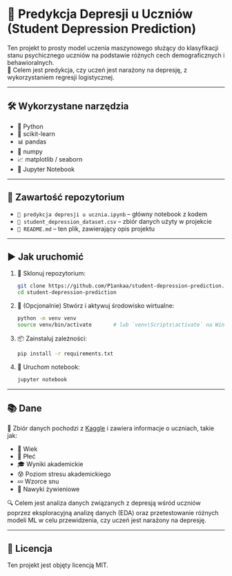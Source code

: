 # 🧠 Predykcja Depresji u Uczniów (Student Depression Prediction)

Ten projekt to prosty model uczenia maszynowego służący do klasyfikacji stanu psychicznego uczniów na podstawie różnych cech demograficznych i behawioralnych.  
🎯 Celem jest predykcja, czy uczeń jest narażony na depresję, z wykorzystaniem regresji logistycznej.

---

## 🛠️ Wykorzystane narzędzia

- 🐍 Python  
- 🤖 scikit-learn  
- 📊 pandas  
- 🔢 numpy  
- 📈 matplotlib / seaborn  
- 📓 Jupyter Notebook  

---

## 📁 Zawartość repozytorium

- `📘 predykcja depresji u ucznia.ipynb` – główny notebook z kodem  
- `📄 student_depression_dataset.csv` – zbiór danych użyty w projekcie  
- `📘 README.md` – ten plik, zawierający opis projektu  

---

## ▶️ Jak uruchomić

1. 🔽 Sklonuj repozytorium:

   ```bash
   git clone https://github.com/P1ankaa/student-depression-prediction.git
   cd student-depression-prediction
   ```

2. 🧪 (Opcjonalnie) Stwórz i aktywuj środowisko wirtualne:

   ```bash
   python -m venv venv
   source venv/bin/activate       # lub `venv\Scripts\activate` na Windows
   ```

3. 📦 Zainstaluj zależności:

   ```bash
   pip install -r requirements.txt
   ```

4. 🚀 Uruchom notebook:

   ```bash
   jupyter notebook
   ```

---

## 📚 Dane

📂 Zbiór danych pochodzi z [Kaggle](https://www.kaggle.com/datasets/hopesb/student-depression-dataset/data) i zawiera informacje o uczniach, takie jak:

- 🎂 Wiek  
- 🚻 Płeć  
- 🎓 Wyniki akademickie  
- 😰 Poziom stresu akademickiego  
- 💤 Wzorce snu  
- 🍔 Nawyki żywieniowe  

🔍 Celem jest analiza danych związanych z depresją wśród uczniów poprzez eksploracyjną analizę danych (EDA) oraz przetestowanie różnych modeli ML w celu przewidzenia, czy uczeń jest narażony na depresję.

---

## 📄 Licencja

Ten projekt jest objęty licencją MIT.
